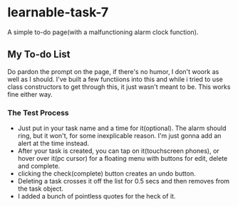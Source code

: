 # learnable-task-7
A simple to-do page(with a malfunctioning alarm clock function).

## My To-do List 
Do pardon the prompt on the page, if there's no humor, I don't woork as well as I should. 
I've built a few functiions into this and while i tried to use class constructors to get through this, it just wasn't meant to be. This works fine either way.

### The Test Process
- Just put in your task name and a time for it(optional). The alarm should ring, but it won't, for some inexplicable reason. I'm just gonna add an alert at the time instead.
- After your task is created, you can tap on it(touchscreen phones), or hover over it(pc cursor) for a floating menu with buttons for edit, delete and complete.
- clicking the check(complete) button creates an undo button.
- Deleting a task crosses it off the list for 0.5 secs and then removes from the task object.
- I added a bunch of pointless quotes for the heck of it.
